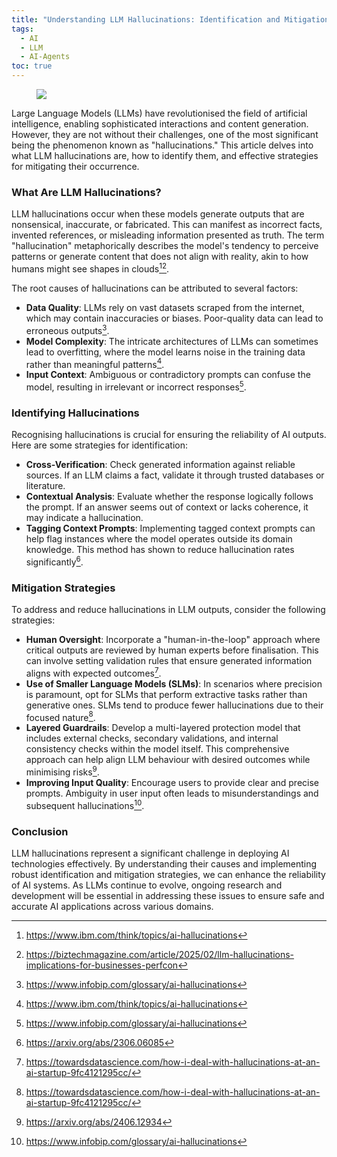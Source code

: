 ```yaml
---
title: "Understanding LLM Hallucinations: Identification and Mitigation Strategies"
tags:
  - AI
  - LLM
  - AI-Agents
toc: true
---
```


<figure>
	<a href=""><img src="https://images.pexels.com/photos/5011647/pexels-photo-5011647.jpeg?auto=compress"></a>
</figure>

Large Language Models (LLMs) have revolutionised the field of artificial intelligence, enabling sophisticated interactions and content generation. However, they are not without their challenges, one of the most significant being the phenomenon known as "hallucinations." This article delves into what LLM hallucinations are, how to identify them, and effective strategies for mitigating their occurrence.

### What Are LLM Hallucinations?

LLM hallucinations occur when these models generate outputs that are nonsensical, inaccurate, or fabricated. This can manifest as incorrect facts, invented references, or misleading information presented as truth. The term "hallucination" metaphorically describes the model's tendency to perceive patterns or generate content that does not align with reality, akin to how humans might see shapes in clouds[^9][^10].

The root causes of hallucinations can be attributed to several factors:

- **Data Quality**: LLMs rely on vast datasets scraped from the internet, which may contain inaccuracies or biases. Poor-quality data can lead to erroneous outputs[^11].
- **Model Complexity**: The intricate architectures of LLMs can sometimes lead to overfitting, where the model learns noise in the training data rather than meaningful patterns[^9].
- **Input Context**: Ambiguous or contradictory prompts can confuse the model, resulting in irrelevant or incorrect responses[^11].


### Identifying Hallucinations

Recognising hallucinations is crucial for ensuring the reliability of AI outputs. Here are some strategies for identification:

- **Cross-Verification**: Check generated information against reliable sources. If an LLM claims a fact, validate it through trusted databases or literature.
- **Contextual Analysis**: Evaluate whether the response logically follows the prompt. If an answer seems out of context or lacks coherence, it may indicate a hallucination.
- **Tagging Context Prompts**: Implementing tagged context prompts can help flag instances where the model operates outside its domain knowledge. This method has shown to reduce hallucination rates significantly[^5].


### Mitigation Strategies

To address and reduce hallucinations in LLM outputs, consider the following strategies:

- **Human Oversight**: Incorporate a "human-in-the-loop" approach where critical outputs are reviewed by human experts before finalisation. This can involve setting validation rules that ensure generated information aligns with expected outcomes[^12].
- **Use of Smaller Language Models (SLMs)**: In scenarios where precision is paramount, opt for SLMs that perform extractive tasks rather than generative ones. SLMs tend to produce fewer hallucinations due to their focused nature[^12].
- **Layered Guardrails**: Develop a multi-layered protection model that includes external checks, secondary validations, and internal consistency checks within the model itself. This comprehensive approach can help align LLM behaviour with desired outcomes while minimising risks[^3].
- **Improving Input Quality**: Encourage users to provide clear and precise prompts. Ambiguity in user input often leads to misunderstandings and subsequent hallucinations[^11].


### Conclusion

LLM hallucinations represent a significant challenge in deploying AI technologies effectively. By understanding their causes and implementing robust identification and mitigation strategies, we can enhance the reliability of AI systems. As LLMs continue to evolve, ongoing research and development will be essential in addressing these issues to ensure safe and accurate AI applications across various domains.

[^1]: https://arxiv.org/abs/2405.10632

[^2]: https://www.semanticscholar.org/paper/5dc5367f41b11f8fff78184cbd214d2826e9d26b

[^3]: https://arxiv.org/abs/2406.12934

[^4]: https://arxiv.org/abs/2402.02167

[^5]: https://arxiv.org/abs/2306.06085

[^6]: https://www.semanticscholar.org/paper/18a915ad34de61500c75aa97a2d6c536070851fe

[^7]: https://www.semanticscholar.org/paper/60e1f67f2ba07e78ea298f95338dbc3a4e3113af

[^8]: https://arxiv.org/abs/2401.06796

[^9]: https://www.ibm.com/think/topics/ai-hallucinations

[^10]: https://biztechmagazine.com/article/2025/02/llm-hallucinations-implications-for-businesses-perfcon

[^11]: https://www.infobip.com/glossary/ai-hallucinations

[^12]: https://towardsdatascience.com/how-i-deal-with-hallucinations-at-an-ai-startup-9fc4121295cc/

[^13]: https://en.wikipedia.org/wiki/Hallucination_(artificial_intelligence)

[^14]: https://www.nngroup.com/articles/ai-hallucinations/

[^15]: https://www.coveo.com/blog/what-are-ai-hallucinations/

[^16]: https://news.ycombinator.com/item?id=42315500

[^17]: https://alhena.ai/blog/llm-hallucination/


